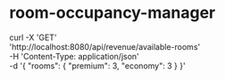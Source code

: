 # room-occupancy-manager

curl -X 'GET' \
'http://localhost:8080/api/revenue/available-rooms' \
-H 'Content-Type: application/json' \
-d '{
"rooms": {
"premium": 3,
"economy": 3
}
}'